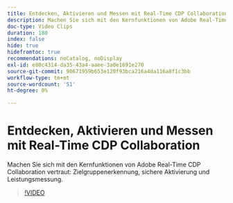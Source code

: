 ```yaml
---
title: Entdecken, Aktivieren und Messen mit Real-Time CDP Collaboration
description: Machen Sie sich mit den Kernfunktionen von Adobe Real-Time CDP Collaboration für Zielgruppenerkennung, sichere Aktivierung und Leistungsmessung vertraut.
doc-type: Video Clips
duration: 180
index: false
hide: true
hidefromtoc: true
recommendations: noCatalog, noDisplay
exl-id: e80c4314-da35-43a4-aaee-3a0e1691e270
source-git-commit: 90671959b653e120f93bca216a4da116a8f1c3bb
workflow-type: tm+mt
source-wordcount: '51'
ht-degree: 0%

---
```


# Entdecken, Aktivieren und Messen mit Real-Time CDP Collaboration

Machen Sie sich mit den Kernfunktionen von Adobe Real-Time CDP Collaboration vertraut: Zielgruppenerkennung, sichere Aktivierung und Leistungsmessung.

<!-- 72_OS511_3442426_179_discover-activate-and-measure-with-realtime-cdp-collaboration -->
>[!VIDEO](https://video.tv.adobe.com/v/3458275/?learn=on&enablevpops=true)
